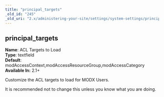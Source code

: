 ```yaml
---
title: "principal_targets"
_old_id: "245"
_old_uri: "2.x/administering-your-site/settings/system-settings/principal_targets"
---
```


principal\_targets
------------------

**Name**: ACL Targets to Load   
**Type**: textfield   
**Default**: modAccessContext,modAccessResourceGroup,modAccessCategory   
**Available In:** 2.1+

Customize the ACL targets to load for MODX Users.

<div class="warning">It is recommended not to change this unless you know what you are doing.</div>